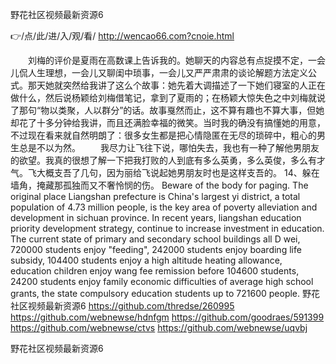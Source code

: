 
野花社区视频最新资源6




👉/点/此/进/入/观/看/ http://wencao66.com?cnoie.html




　　刘梅的评价是夏雨在高数课上告诉我的。她聊天的内容总有点捉摸不定，一会儿侃人生理想，一会儿又聊闺中琐事，一会儿又严严肃肃的谈论解题方法定义公式。那天她就突然给我讲了这么个故事：她先着大调描述了一下她们寝室的人正在做什么，然后说杨颖给刘梅借笔记，拿到了夏雨的；在杨颖大惊失色之中刘梅就说了那句“物以类聚，人以群分”的话。故事戛然而止，这不算有趣也不算大事，但她却花了十多分钟给我讲，而且还满脸幸福的微笑。当时我的确没有搞懂她的用意，不过现在看来就自然明朗了：很多女生都是把心情隐匿在无尽的琐碎中，粗心的男生总是不以为然。
　　我尽力让飞往下说，哪怕失去，我也有一种了解他男朋友的欲望。我真的很想了解一下把我打败的人到底有多么英勇，多么英俊，多么有才气。飞大概支吾了几句，因为丽给飞说起她男朋友时也是这样支吾的。
	14、躲在墙角，掩藏那孤独而又不奢怜悯的伤。
Beware of the body for paging.
The original place
Liangshan prefecture is China's largest yi district, a total population of 4.73 million people, is the key area of poverty alleviation and development in sichuan province.
In recent years, liangshan education priority development strategy, continue to increase investment in education.
The current state of primary and secondary school buildings all D wei, 720000 students enjoy "feeding", 242000 students enjoy boarding life subsidy, 104400 students enjoy a high altitude heating allowance, education children enjoy wang fee remission before 104600 students, 24200 students enjoy family economic difficulties of average high school grants, the state compulsory education students up to 721600 people.
野花社区视频最新资源6 https://github.com/thredse/260995
https://github.com/webnewse/hdnfgm
https://github.com/goodraes/591399
https://github.com/webnewse/ctvs
https://github.com/webnewse/uqvbj





野花社区视频最新资源6
